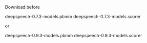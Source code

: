 Download before

deepspeech-0.7.3-models.pbmm
deepspeech-0.7.3-models.scorer

or

deepspeech-0.9.3-models.pbmm
deepspeech-0.9.3-models.scorer
